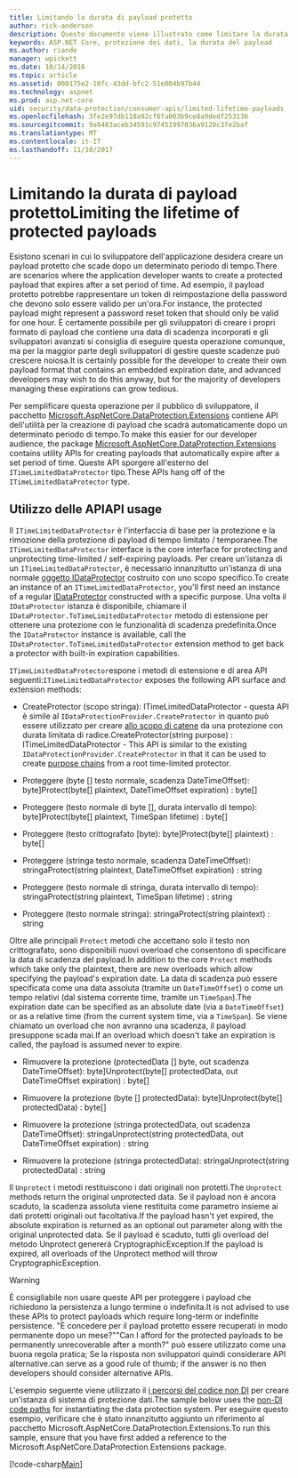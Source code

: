 ```yaml
---
title: Limitando la durata di payload protetto
author: rick-anderson
description: Questo documento viene illustrato come limitare la durata di un payload protetto utilizzando le API di protezione dati ASP.NET Core.
keywords: ASP.NET Core, protezione dei dati, la durata del payload
ms.author: riande
manager: wpickett
ms.date: 10/14/2016
ms.topic: article
ms.assetid: 000175e2-10fc-43dd-bfc2-51e004b97b44
ms.technology: aspnet
ms.prod: asp.net-core
uid: security/data-protection/consumer-apis/limited-lifetime-payloads
ms.openlocfilehash: 3fe2e97db118a92cf6fa003b9ce8a9dedf253136
ms.sourcegitcommit: 9a9483aceb34591c97451997036a9120c3fe2baf
ms.translationtype: MT
ms.contentlocale: it-IT
ms.lasthandoff: 11/10/2017
---
```

# <a name="limiting-the-lifetime-of-protected-payloads"></a><span data-ttu-id="86379-104">Limitando la durata di payload protetto</span><span class="sxs-lookup"><span data-stu-id="86379-104">Limiting the lifetime of protected payloads</span></span>

<span data-ttu-id="86379-105">Esistono scenari in cui lo sviluppatore dell'applicazione desidera creare un payload protetto che scade dopo un determinato periodo di tempo.</span><span class="sxs-lookup"><span data-stu-id="86379-105">There are scenarios where the application developer wants to create a protected payload that expires after a set period of time.</span></span> <span data-ttu-id="86379-106">Ad esempio, il payload protetto potrebbe rappresentare un token di reimpostazione della password che devono solo essere valido per un'ora.</span><span class="sxs-lookup"><span data-stu-id="86379-106">For instance, the protected payload might represent a password reset token that should only be valid for one hour.</span></span> <span data-ttu-id="86379-107">È certamente possibile per gli sviluppatori di creare i propri formato di payload che contiene una data di scadenza incorporati e gli sviluppatori avanzati si consiglia di eseguire questa operazione comunque, ma per la maggior parte degli sviluppatori di gestire queste scadenze può crescere noiosa.</span><span class="sxs-lookup"><span data-stu-id="86379-107">It is certainly possible for the developer to create their own payload format that contains an embedded expiration date, and advanced developers may wish to do this anyway, but for the majority of developers managing these expirations can grow tedious.</span></span>

<span data-ttu-id="86379-108">Per semplificare questa operazione per il pubblico di sviluppatore, il pacchetto [Microsoft.AspNetCore.DataProtection.Extensions](https://www.nuget.org/packages/Microsoft.AspNetCore.DataProtection.Extensions/) contiene API dell'utilità per la creazione di payload che scadrà automaticamente dopo un determinato periodo di tempo.</span><span class="sxs-lookup"><span data-stu-id="86379-108">To make this easier for our developer audience, the package [Microsoft.AspNetCore.DataProtection.Extensions](https://www.nuget.org/packages/Microsoft.AspNetCore.DataProtection.Extensions/) contains utility APIs for creating payloads that automatically expire after a set period of time.</span></span> <span data-ttu-id="86379-109">Queste API sporgere all'esterno del `ITimeLimitedDataProtector` tipo.</span><span class="sxs-lookup"><span data-stu-id="86379-109">These APIs hang off of the `ITimeLimitedDataProtector` type.</span></span>

## <a name="api-usage"></a><span data-ttu-id="86379-110">Utilizzo delle API</span><span class="sxs-lookup"><span data-stu-id="86379-110">API usage</span></span>

<span data-ttu-id="86379-111">Il `ITimeLimitedDataProtector` è l'interfaccia di base per la protezione e la rimozione della protezione di payload di tempo limitato / temporanee.</span><span class="sxs-lookup"><span data-stu-id="86379-111">The `ITimeLimitedDataProtector` interface is the core interface for protecting and unprotecting time-limited / self-expiring payloads.</span></span> <span data-ttu-id="86379-112">Per creare un'istanza di un `ITimeLimitedDataProtector`, è necessario innanzitutto un'istanza di una normale [oggetto IDataProtector](overview.md) costruito con uno scopo specifico.</span><span class="sxs-lookup"><span data-stu-id="86379-112">To create an instance of an `ITimeLimitedDataProtector`, you'll first need an instance of a regular [IDataProtector](overview.md) constructed with a specific purpose.</span></span> <span data-ttu-id="86379-113">Una volta il `IDataProtector` istanza è disponibile, chiamare il `IDataProtector.ToTimeLimitedDataProtector` metodo di estensione per ottenere una protezione con le funzionalità di scadenza predefinita.</span><span class="sxs-lookup"><span data-stu-id="86379-113">Once the `IDataProtector` instance is available, call the `IDataProtector.ToTimeLimitedDataProtector` extension method to get back a protector with built-in expiration capabilities.</span></span>

<span data-ttu-id="86379-114">`ITimeLimitedDataProtector`espone i metodi di estensione e di area API seguenti:</span><span class="sxs-lookup"><span data-stu-id="86379-114">`ITimeLimitedDataProtector` exposes the following API surface and extension methods:</span></span>

* <span data-ttu-id="86379-115">CreateProtector (scopo stringa): ITimeLimitedDataProtector - questa API è simile al `IDataProtectionProvider.CreateProtector` in quanto può essere utilizzato per creare [allo scopo di catene](purpose-strings.md) da una protezione con durata limitata di radice.</span><span class="sxs-lookup"><span data-stu-id="86379-115">CreateProtector(string purpose) : ITimeLimitedDataProtector - This API is similar to the existing `IDataProtectionProvider.CreateProtector` in that it can be used to create [purpose chains](purpose-strings.md) from a root time-limited protector.</span></span>

* <span data-ttu-id="86379-116">Proteggere (byte [] testo normale, scadenza DateTimeOffset): byte]</span><span class="sxs-lookup"><span data-stu-id="86379-116">Protect(byte[] plaintext, DateTimeOffset expiration) : byte[]</span></span>

* <span data-ttu-id="86379-117">Proteggere (testo normale di byte [], durata intervallo di tempo): byte]</span><span class="sxs-lookup"><span data-stu-id="86379-117">Protect(byte[] plaintext, TimeSpan lifetime) : byte[]</span></span>

* <span data-ttu-id="86379-118">Proteggere (testo crittografato [byte): byte]</span><span class="sxs-lookup"><span data-stu-id="86379-118">Protect(byte[] plaintext) : byte[]</span></span>

* <span data-ttu-id="86379-119">Proteggere (stringa testo normale, scadenza DateTimeOffset): stringa</span><span class="sxs-lookup"><span data-stu-id="86379-119">Protect(string plaintext, DateTimeOffset expiration) : string</span></span>

* <span data-ttu-id="86379-120">Proteggere (testo normale di stringa, durata intervallo di tempo): stringa</span><span class="sxs-lookup"><span data-stu-id="86379-120">Protect(string plaintext, TimeSpan lifetime) : string</span></span>

* <span data-ttu-id="86379-121">Proteggere (testo normale stringa): stringa</span><span class="sxs-lookup"><span data-stu-id="86379-121">Protect(string plaintext) : string</span></span>

<span data-ttu-id="86379-122">Oltre alle principali `Protect` metodi che accettano solo il testo non crittografato, sono disponibili nuovi overload che consentono di specificare la data di scadenza del payload.</span><span class="sxs-lookup"><span data-stu-id="86379-122">In addition to the core `Protect` methods which take only the plaintext, there are new overloads which allow specifying the payload's expiration date.</span></span> <span data-ttu-id="86379-123">La data di scadenza può essere specificata come una data assoluta (tramite un `DateTimeOffset`) o come un tempo relativi (dal sistema corrente time, tramite un `TimeSpan`).</span><span class="sxs-lookup"><span data-stu-id="86379-123">The expiration date can be specified as an absolute date (via a `DateTimeOffset`) or as a relative time (from the current system time, via a `TimeSpan`).</span></span> <span data-ttu-id="86379-124">Se viene chiamato un overload che non avranno una scadenza, il payload presuppone scada mai.</span><span class="sxs-lookup"><span data-stu-id="86379-124">If an overload which doesn't take an expiration is called, the payload is assumed never to expire.</span></span>

* <span data-ttu-id="86379-125">Rimuovere la protezione (protectedData [] byte, out scadenza DateTimeOffset): byte]</span><span class="sxs-lookup"><span data-stu-id="86379-125">Unprotect(byte[] protectedData, out DateTimeOffset expiration) : byte[]</span></span>

* <span data-ttu-id="86379-126">Rimuovere la protezione (byte [] protectedData): byte]</span><span class="sxs-lookup"><span data-stu-id="86379-126">Unprotect(byte[] protectedData) : byte[]</span></span>

* <span data-ttu-id="86379-127">Rimuovere la protezione (stringa protectedData, out scadenza DateTimeOffset): stringa</span><span class="sxs-lookup"><span data-stu-id="86379-127">Unprotect(string protectedData, out DateTimeOffset expiration) : string</span></span>

* <span data-ttu-id="86379-128">Rimuovere la protezione (stringa protectedData): stringa</span><span class="sxs-lookup"><span data-stu-id="86379-128">Unprotect(string protectedData) : string</span></span>

<span data-ttu-id="86379-129">Il `Unprotect` i metodi restituiscono i dati originali non protetti.</span><span class="sxs-lookup"><span data-stu-id="86379-129">The `Unprotect` methods return the original unprotected data.</span></span> <span data-ttu-id="86379-130">Se il payload non è ancora scaduto, la scadenza assoluta viene restituita come parametro insieme ai dati protetti originali out facoltativa.</span><span class="sxs-lookup"><span data-stu-id="86379-130">If the payload hasn't yet expired, the absolute expiration is returned as an optional out parameter along with the original unprotected data.</span></span> <span data-ttu-id="86379-131">Se il payload è scaduto, tutti gli overload del metodo Unprotect genererà CryptographicException.</span><span class="sxs-lookup"><span data-stu-id="86379-131">If the payload is expired, all overloads of the Unprotect method will throw CryptographicException.</span></span>

>[!WARNING]
> <span data-ttu-id="86379-132">È consigliabile non usare queste API per proteggere i payload che richiedono la persistenza a lungo termine o indefinita.</span><span class="sxs-lookup"><span data-stu-id="86379-132">It is not advised to use these APIs to protect payloads which require long-term or indefinite persistence.</span></span> <span data-ttu-id="86379-133">"È concedere per il payload protetto essere recuperati in modo permanente dopo un mese?"</span><span class="sxs-lookup"><span data-stu-id="86379-133">"Can I afford for the protected payloads to be permanently unrecoverable after a month?"</span></span> <span data-ttu-id="86379-134">può essere utilizzato come una buona regola pratica; Se la risposta non sviluppatori quindi considerare API alternative.</span><span class="sxs-lookup"><span data-stu-id="86379-134">can serve as a good rule of thumb; if the answer is no then developers should consider alternative APIs.</span></span>

<span data-ttu-id="86379-135">L'esempio seguente viene utilizzato il [i percorsi del codice non DI](../configuration/non-di-scenarios.md) per creare un'istanza di sistema di protezione dati.</span><span class="sxs-lookup"><span data-stu-id="86379-135">The sample below uses the [non-DI code paths](../configuration/non-di-scenarios.md) for instantiating the data protection system.</span></span> <span data-ttu-id="86379-136">Per eseguire questo esempio, verificare che è stato innanzitutto aggiunto un riferimento al pacchetto Microsoft.AspNetCore.DataProtection.Extensions.</span><span class="sxs-lookup"><span data-stu-id="86379-136">To run this sample, ensure that you have first added a reference to the Microsoft.AspNetCore.DataProtection.Extensions package.</span></span>

[!code-csharp[Main](limited-lifetime-payloads/samples/limitedlifetimepayloads.cs)]
